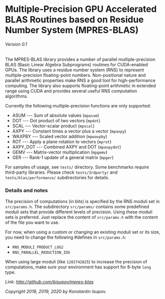 # Multiple-Precision GPU Accelerated BLAS Routines based on Residue Number System (MPRES-BLAS)
###### Version 0.1


The MPRES-BLAS library provides a number of parallel multiple-precision BLAS 
(Basic Linear Algebra Subprograms) routines for CUDA-enabled GPUs.
The library uses a residue number system (RNS) to represent multiple-precision
floating-point numbers. Non-positional nature and parallel arithmetic properties make RNS
a good tool for high-performance computing. The library also supports floating-point arithmetic
in extended range using CUDA and provides several useful RNS computation algorithms.

Currently the following multiple-precision functions are only supported:

* ASUM --- Sum of absolute values (`mpasum`)
* DOT --- Dot product of two vectors (`mpdot`)
* SCAL --- Vector-scalar product (`mpscal`)
* AXPY --- Constant times a vector plus a vector (`mpaxpy`)
* WAXPBY --- Scaled vector addition (`mpwaxpby`)
* ROT --- Apply a plane rotation to vectors (`mprot`)
* AXPY_DOT --- Combined AXPY and DOT (`mpaxpydot`)
* GEMV --- Matrix-vector multiplication (`mpgemv`)
* GER --- Rank-1 update of a general matrix (`mpger`)

For samples of usage, see `tests/` directory. Some benchmarks require third-party libraries.
Please check `tests/3rdparty/` and `tests/blas/performance/` subdirectories for details.

### Details and notes

The precision of computations (in bits) is specified by the RNS moduli set in `src/params.h`.
The subdirectory `src/params/` contains some predefined moduli sets that provide different
levels of precision. Using these moduli sets is preferred. Just replace the content of
`src/params.h` with the content of the file you want to use.

For now, when using a custom or changing an existing moduli set or its size,
you need to change the following #defines in `src/params.h`:

* `RNS_MODULI_PRODUCT_LOG2`
* `RNS_PARALLEL_REDUCTION_IDX`

When using large moduli (like `1283742825`) to increase the precision of computations, make sure your environment has support for 8-byte `long` type.



*Link: http://github.com/kisupov/mpres-blas*

*Copyright 2018, 2019, 2020 by Konstantin Isupov.*
